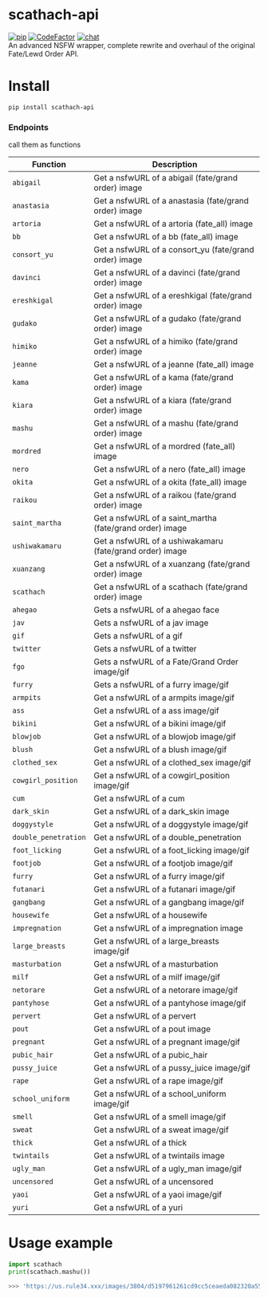 # scathach-api
[![pip](https://img.shields.io/pypi/v/scathach-api)](https://pypi.org/project/scathach-api/)
[![CodeFactor](https://www.codefactor.io/repository/github/sinkaroid/scathach-api.py/badge)](https://www.codefactor.io/repository/github/sinkaroid/Scathachsh)
[![chat](https://img.shields.io/discord/734526032031514786?color=purple)](https://discord.gg/ykbD7zj)  
An advanced NSFW wrapper, complete rewrite and overhaul of the original Fate/Lewd Order API.  



# Install
```
pip install scathach-api
```

### Endpoints
call them as functions  

| Function | Description |
| -------- | ----------- |
| `abigail` | Get a nsfwURL of a abigail (fate/grand order) image |
| `anastasia` | Get a nsfwURL of a anastasia (fate/grand order) image |
| `artoria` | Get a nsfwURL of a artoria (fate_all) image |
| `bb` | Get a nsfwURL of a bb (fate_all) image|
| `consort_yu`  | Get a nsfwURL of a consort_yu (fate/grand order) image |
| `davinci` | Get a nsfwURL of a davinci (fate/grand order) image |
| `ereshkigal` | Get a nsfwURL of a ereshkigal (fate/grand order) image |
| `gudako` | Get a nsfwURL of a gudako (fate/grand order) image |
| `himiko` | Get a nsfwURL of a himiko (fate/grand order) image |
| `jeanne` | Get a nsfwURL of a jeanne (fate_all) image |
| `kama` | Get a nsfwURL of a kama (fate/grand order) image |
| `kiara` | Get a nsfwURL of a kiara (fate/grand order) image |
| `mashu` | Get a nsfwURL of a mashu (fate/grand order) image |
| `mordred` | Get a nsfwURL of a mordred (fate_all) image |
| `nero` | Get a nsfwURL of a nero (fate_all) image |
| `okita` | Get a nsfwURL of a okita (fate_all) image |
| `raikou` | Get a nsfwURL of a raikou (fate/grand order) image |
| `saint_martha`| Get a nsfwURL of a saint_martha (fate/grand order) image |
| `ushiwakamaru` |Get a nsfwURL of a ushiwakamaru (fate/grand order) image |
| `xuanzang` | Get a nsfwURL of a xuanzang (fate/grand order) image |
| `scathach` | Get a nsfwURL of a scathach (fate/grand order) image |
| `ahegao` | Gets a nsfwURL of a ahegao face |
| `jav` | Gets a nsfwURL of a jav image |
| `gif` | Gets a nsfwURL of a gif |
| `twitter` | Gets a nsfwURL of a twitter |
| `fgo` | Gets a nsfwURL of a Fate/Grand Order image/gif |
| `furry` | Gets a nsfwURL of a furry image/gif |
| `armpits`  | Get a nsfwURL of a armpits image/gif |
| `ass` | Get a nsfwURL of a ass image/gif |
| `bikini` | Get a nsfwURL of a bikini image/gif |
| `blowjob` | Get a nsfwURL of a blowjob image/gif |
| `blush` | Get a nsfwURL of a blush image/gif |
| `clothed_sex` | Get a nsfwURL of a clothed_sex image/gif |
| `cowgirl_position` | Get a nsfwURL of a cowgirl_position image/gif |
| `cum` | Get a nsfwURL of a cum |
| `dark_skin` | Get a nsfwURL of a dark_skin image |
| `doggystyle` | Get a nsfwURL of a doggystyle image/gif |
| `double_penetration` | Get a nsfwURL of a double_penetration |
| `foot_licking` | Get a nsfwURL of a foot_licking image/gif |
| `footjob` | Get a nsfwURL of a footjob image/gif |
| `furry` | Get a nsfwURL of a furry image/gif |
| `futanari` | Get a nsfwURL of a futanari image/gif |
| `gangbang` | Get a nsfwURL of a gangbang image/gif |
| `housewife` | Get a nsfwURL of a housewife |
| `impregnation` | Get a nsfwURL of a impregnation image |
| `large_breasts` | Get a nsfwURL of a large_breasts image/gif |
| `masturbation` | Get a nsfwURL of a masturbation |
| `milf` | Get a nsfwURL of a milf image/gif |
| `netorare` | Get a nsfwURL of a netorare image/gif |
| `pantyhose` | Get a nsfwURL of a pantyhose image/gif |
| `pervert` | Get a nsfwURL of a pervert |
| `pout` | Get a nsfwURL of a pout image |
| `pregnant` | Get a nsfwURL of a pregnant image/gif |
| `pubic_hair` | Get a nsfwURL of a pubic_hair |
| `pussy_juice` | Get a nsfwURL of a pussy_juice image/gif |
| `rape` | Get a nsfwURL of a rape image/gif |
| `school_uniform` | Get a nsfwURL of a school_uniform image/gif |
| `smell` | Get a nsfwURL of a smell image/gif |
| `sweat` | Get a nsfwURL of a sweat image/gif |
| `thick` | Get a nsfwURL of a thick |
| `twintails` | Get a nsfwURL of a twintails image |
| `ugly_man` | Get a nsfwURL of a ugly_man image/gif |
| `uncensored` | Get a nsfwURL of a uncensored |
| `yaoi` | Get a nsfwURL of a yaoi image/gif |
| `yuri` | Get a nsfwURL of a yuri |  

# Usage example
```py
import scathach
print(scathach.mashu())

>>> 'https://us.rule34.xxx/images/3804/d5197961261cd9cc5ceaeda082320a550546771d.jpg'
```
